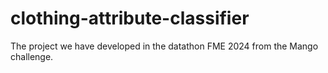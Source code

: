 # clothing-attribute-classifier
The project we have developed in the datathon FME 2024 from the Mango challenge.
